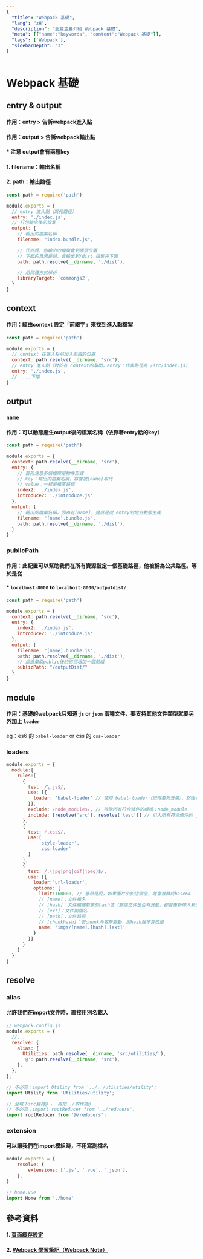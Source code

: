 ```yaml
---
{
  "title": "Webpack 基礎",
  "lang": "zH",
  "description": "此篇主要介紹 Webpack 基礎",
  "meta": [{"name":"keywords", "content":"Webpack 基礎"}],
  "tags": ['Webpack'],
  "sidebarDepth": "3"
}
---
```

# Webpack 基礎

## entry & output
#### 作用：entry > 告訴webpack進入點
#### 作用：output > 告訴webpack輸出點
#### * 注意 output會有兩種key
#### 1. filename：輸出名稱
#### 2. path：輸出路徑
```javascript
const path = require('path')

module.exports = {
  // entry 進入點（寫死路徑）
  entry: './index.js',
  // 打包輸出後的檔案
  output: {
    // 輸出的檔案名稱
    filename: "index.bundle.js",

    // 代表說，你輸出的檔案會到哪個位置
    // 下面的意思是說，會輸出到/dist 檔案夾下面
    path: path.resolve(__dirname, './dist'),

    // 用何種方式解析
    libraryTarget: 'commonjs2',
  }
}
```

## context
#### 作用：經由context 設定「前綴字」來找到進入點檔案
```javascript
const path = require('path')

module.exports = {
  // context 在進入點前加入前綴的位置
  context: path.resolve(__dirname, 'src'),
  // entry 進入點（對於有 context的幫助，entry：代表路徑為 /src/index.js）
  entry: './index.js',
  // ....下略
}
```

## output
### `name`
#### 作用：可以動態產生output後的檔案名稱（依靠著entry給的key）
```javascript
const path = require('path')

module.exports = {
  context: path.resolve(__dirname, 'src'),
  entry: {
    // 首先注意多個檔案是物件形式
    // key：輸出的檔案名稱，將會被[name]取代
    // value：一樣是檔案路徑
    index2: './index.js',
    introduce2: './introduce.js'
  },
  output: {
    // 輸出的檔案名稱，因為有[name]，變成是從 entry的地方動態生成
    filename: "[name].bundle.js",
    path: path.resolve(__dirname, './dist'),
  }
}
```

### publicPath
#### 作用：此配置可以幫助我們在所有資源指定一個基礎路徑，他被稱為公共路徑。等於是從<br>
#### * `locelhost:8000` to `localhost:8000/outputdist/`
```javascript
const path = require('path')

module.exports = {
  context: path.resolve(__dirname, 'src'),
  entry: {
    index2: './index.js',
    introduce2: './introduce.js'
  },
  output: {
    filename: "[name].bundle.js",
    path: path.resolve(__dirname, './dist'),
    // 這邊幫助public後的路徑增加一個前綴
    publicPath: "/outputDist/"
  }
}
``` 

## module
#### 作用：基礎的webpack只知道 `js` or `json` 兩種文件，要支持其他文件類型就要另外加上 `loader`
eg：es6 的 `babel-loader` or css 的 `css-loader`
### loaders
```javascript
module.exports = {
  module:{
    rules:[
      {
        test: /\.js$/,
        use: [{
          loader: 'babel-loader' // 使用 babel-loader（記得要先安裝），然後也要先設定.babelrc文件
        }],
        exclude: /node_modules/, // 排除所有符合條件的模塊：node_module
        include: [resolve('src'), resolve('test')] // 引入所有符合條件的 js檔案
      },
      {
        test: /.css$/,
        use:[
            'style-loader',
            'css-loader'
        ]   
      },
      {
        test: /.(jpg|png|gif|jpeg)$/,
        use: [{
          loader:'url-loader',
          options: {
            limit:160000, // 意思是說，如果圖片小於這個值，就會被轉成base64
            // [name]：文件檔名
            // [hash]：文件編譯對象的hash值（無論文件是否有異動，都會重新帶入新的hah值）
            // [ext]：文件副檔名
            // [path]：文件路徑
            // [chunkhash]：若chunk內容無變動，則hash就不會改變
            name: 'imgs/[name].[hash].[ext]' 
          }
        }]
      }
    ]
  }
}
```
## resolve
### alias
#### 允許我們在import文件時，直接用別名載入
```javascript
// webpack.config.js
module.exports = {
  //...
  resolve: {
    alias: {
      Utilities: path.resolve(__dirname, 'src/utilities/'),
      '@': path.resolve(__dirname, 'src'),
    },
  },
};
```
```javascript
// 不必寫：import Utility from '../../utilities/utility';
import Utility from 'Utilities/utility';

// 全域下src變為@ ， 再把../取代為@
// 不必寫：import rootReducer from '../reducers';
import rootReducer from '@/reducers';
```

### extension
#### 可以讓我們在import模組時，不用寫副檔名
```javascript
module.exports = {
    resolve: {
        extensions: ['.js', '.vue', '.json'],
    },
}
```
```javascript
// home.vue
import Home from './home'
```

## 參考資料
#### 1. [頁面緩存設定](https://ithelp.ithome.com.tw/articles/10200454)
#### 2. [Webpack 學習筆記（Webpack Note）](https://pjchender.github.io/2018/05/17/webpack-%E5%AD%B8%E7%BF%92%E7%AD%86%E8%A8%98%EF%BC%88webpack-note%EF%BC%89/)
